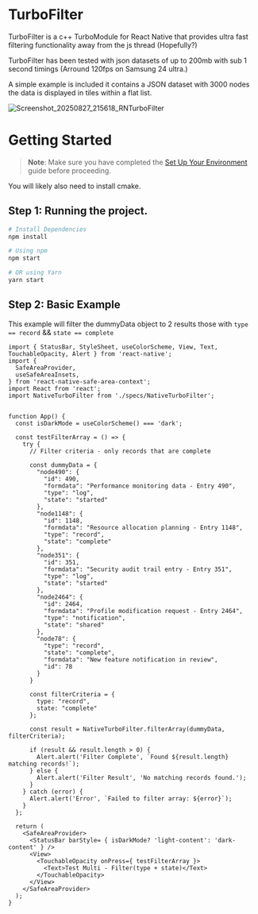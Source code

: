 # TurboFilter
TurboFilter is a c++ TurboModule for React Native that provides ultra fast filtering functionality away from the js thread (Hopefully?)

TurboFilter has been tested with json datasets of up to 200mb with sub 1 second timings (Arround 120fps on Samsung 24 ultra.)

A simple example is included it contains a JSON dataset with 3000 nodes the data is displayed in tiles within a flat list.

![Screenshot_20250827_215618_RNTurboFilter](https://github.com/user-attachments/assets/7d2f18e2-8cca-4ef7-a745-9415e44a6071)


# Getting Started

> **Note**: Make sure you have completed the [Set Up Your Environment](https://reactnative.dev/docs/set-up-your-environment) guide before proceeding.

You will likely also need to install cmake.

## Step 1: Running the project.

```sh
# Install Dependencies
npm install

# Using npm
npm start

# OR using Yarn
yarn start
```


## Step 2: Basic Example
This example will filter the dummyData object to 2 results those with `type == record` && `state == complete`
```
import { StatusBar, StyleSheet, useColorScheme, View, Text, TouchableOpacity, Alert } from 'react-native';
import {
  SafeAreaProvider,
  useSafeAreaInsets,
} from 'react-native-safe-area-context';
import React from 'react';
import NativeTurboFilter from './specs/NativeTurboFilter';


function App() {
  const isDarkMode = useColorScheme() === 'dark';

  const testFilterArray = () => {
    try {
      // Filter criteria - only records that are complete

      const dummyData = {
        "node490": {
          "id": 490,
          "formdata": "Performance monitoring data - Entry 490",
          "type": "log",
          "state": "started"
        },
        "node1148": {
          "id": 1148,
          "formdata": "Resource allocation planning - Entry 1148",
          "type": "record",
          "state": "complete"
        },
        "node351": {
          "id": 351,
          "formdata": "Security audit trail entry - Entry 351",
          "type": "log",
          "state": "started"
        },
        "node2464": {
          "id": 2464,
          "formdata": "Profile modification request - Entry 2464",
          "type": "notification",
          "state": "shared"
        },
        "node78": {
          "type": "record",
          "state": "complete",
          "formdata": "New feature notification in review",
          "id": 78
        }
      }

      const filterCriteria = {
        type: "record",
        state: "complete"
      };

      const result = NativeTurboFilter.filterArray(dummyData, filterCriteria);

      if (result && result.length > 0) {
        Alert.alert('Filter Complete', `Found ${result.length} matching records!`);
      } else {
        Alert.alert('Filter Result', 'No matching records found.');
      }
    } catch (error) {
      Alert.alert('Error', `Failed to filter array: ${error}`);
    }
  };

  return (
    <SafeAreaProvider>
      <StatusBar barStyle= { isDarkMode? 'light-content': 'dark-content' } />
      <View>
        <TouchableOpacity onPress={ testFilterArray }>
          <Text>Test Multi - Filter(type + state)</Text>
        </TouchableOpacity>
      </View>
    </SafeAreaProvider>
  );
}
```
